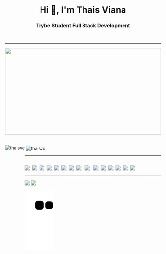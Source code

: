 <h1 align="center">Hi 👋, I'm Thais Viana</h1>
<h3 align="center">Trybe Student Full Stack Development</h3>
<br>
<hr>
<div class="container">
<img  height="280em" width="100%" src="a9098f918cbddb65-the-matrix-hd.gif.df198e3a65e0dcc7745b6257cdf8b2f7.gif">
</div><br>

 <div>                                                                                                                              
 <img align="left" height="180em" src="https://github-readme-stats.vercel.app/api/top-langs?username=thaisvc&show_icons=true&theme=dracula&locale=en&layout=compact" alt="thaisvc" />

&nbsp;<img align="center" height="180em" src="https://github-readme-stats.vercel.app/api?username=thaisvc&show_icons=true&theme=dracula&hide_border=true&cache_seconds=1840&locale=en" alt="thaisvc" />
    
  </div>
 
<hr>
<div style="display: inline_block"><br>
 <img src="https://img.shields.io/badge/C%2B%2B-00599C?style=for-the-badge&logo=c%2B%2B&logoColor=white" />&nbsp;
 <img src="https://img.shields.io/badge/JavaScript-323330?style=for-the-badge&logo=javascript&logoColor=F7DF1E" />&nbsp;
 <img src="https://img.shields.io/badge/PHP-777BB4?style=for-the-badge&logo=php&logoColor=white" />&nbsp;
 <img src="https://img.shields.io/badge/React-20232A?style=for-the-badge&logo=react&logoColor=61DAFB" />&nbsp;
<img src="https://img.shields.io/badge/CSS3-1572B6?style=for-the-badge&logo=css3&logoColor=white" />&nbsp;
<img src="https://img.shields.io/badge/HTML5-E34F26?style=for-the-badge&logo=html5&logoColor=white" />&nbsp;
<img src="https://img.shields.io/badge/Redux-593D88?style=for-the-badge&logo=redux&logoColor=white" />&nbsp;
<img src="https://img.shields.io/badge/MySQL-00000F?style=for-the-badge&logo=mysql&logoColor=white" /> &nbsp;
<img src="https://img.shields.io/badge/Node.js-43853D?style=for-the-badge&logo=node.js&logoColor=white" /> &nbsp;
<img src="https://img.shields.io/badge/Jest-323330?style=for-the-badge&logo=Jest&logoColor=white" />&nbsp;
<img src="https://img.shields.io/badge/Bootstrap-563D7C?style=for-the-badge&logo=bootstrap&logoColor=white" />&nbsp;
<img src="https://img.shields.io/badge/GitHub-100000?style=for-the-badge&logo=github&logoColor=white" />&nbsp;
<img src="https://img.shields.io/badge/GIT-E44C30?style=for-the-badge&logo=git&logoColor=white" />&nbsp;
<img src="https://img.shields.io/badge/Shell_Script-121011?style=for-the-badge&logo=gnu-bash&logoColor=white" />&nbsp;
<img src="https://img.shields.io/badge/Linux-FCC624?style=for-the-badge&logo=linux&logoColor=black" />  &nbsp;
   <hr>                                                                                                                               
</div>

  <div>
   <a href="https://www.linkedin.com/in/thais-viana-7285a6177" target="_blank"><img src="https://img.shields.io/badge/-LinkedIn-%230077B5?style=for-the-badge&logo=linkedin&logoColor=white" target="_blank"></a> 
   <a href="https://api.whatsapp.com/send?phone=5531986736953" target="_blank"><img src="https://img.shields.io/badge/WhatsApp-25D366?style=for-the-badge&logo=whatsapp&logoColor=white" target="_blank"></a> 
  </div>

                                                                                            
   ![Snake animation](https://github.com/Thaisvc/Thais-Cunha/blob/output/github-contribution-grid-snake.svg)
                                                                                                                
